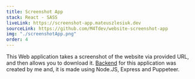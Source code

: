 ```yaml
---
title: Screenshot App
stack: React - SASS
liveLink: https://screenshot-app.mateuszlesiuk.dev
sourceLink: https://github.com/M4Tdev/website-screenshot-app
img: "./screenshotApp.png"
order: 4
---
```


This Web application takes a screenshot of the website via provided URL, and then allows you to download it.
[Backend](https://github.com/M4Tdev/website-screenshot-app-backend) for this application was created by me and, it is made using Node.JS, Express and Puppeteer.